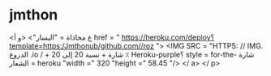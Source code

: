 # jmthon

<ع محاذاة = "اليسار"> <و أ href = " https://heroku.com/deploy؟template=https:/Jmthonub/github.com//roz "> <IMG SRC = "HTTPS: // IMG. الدروع .io / + شارة + نسبة 20 إلى 20 ٪ Heroku-purple؟ style = for-the- شارة الشعار = heroku "width =" 320 "height =" 58.45 "/> </ a> </ p>
